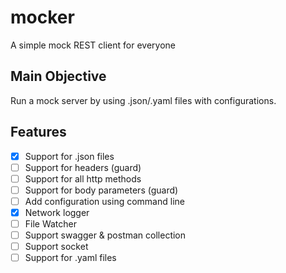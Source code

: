 # mocker
A simple mock REST client for everyone

## Main Objective 
Run a mock server by using .json/.yaml files with configurations.

## Features
- [x] Support for .json files 
- [ ] Support for headers (guard)
- [ ] Support for all http methods
- [ ] Support for body parameters (guard)
- [ ] Add configuration using command line
- [X] Network logger
- [ ] File Watcher
- [ ] Support swagger & postman collection
- [ ] Support socket
- [ ] Support for .yaml files 
